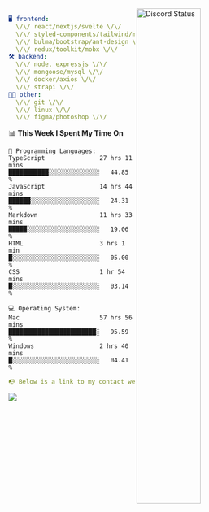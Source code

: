 
<a href="https://discord.com/users/279302975371870218" target="_blank">
    <img width="50%" align="right" alt="Discord Status" src="https://lanyard.cnrad.dev/api/279302975371870218?bg=161B22&borderRadius=5px%205px%200%200&hideTimestamp=true&idleMessage=Just%20chillin%27%20at%20the%20moment&animated=true">
</a>

```yaml
🖥️ frontend: 
  \/\/ react/nextjs/svelte \/\/
  \/\/ styled-components/tailwind/mui/
  \/\/ bulma/bootstrap/ant-design \/\/
  \/\/ redux/toolkit/mobx \/\/
🛠 backend: 
  \/\/ node, expressjs \/\/
  \/\/ mongoose/mysql \/\/
  \/\/ docker/axios \/\/
  \/\/ strapi \/\/
👨‍💻 other: 
  \/\/ git \/\/ 
  \/\/ linux \/\/
  \/\/ figma/photoshop \/\/
```
<!--START_SECTION:waka-->
📊 **This Week I Spent My Time On** 

```text
💬 Programming Languages: 
TypeScript               27 hrs 11 mins      ███████████░░░░░░░░░░░░░░   44.85 % 
JavaScript               14 hrs 44 mins      ██████░░░░░░░░░░░░░░░░░░░   24.31 % 
Markdown                 11 hrs 33 mins      █████░░░░░░░░░░░░░░░░░░░░   19.06 % 
HTML                     3 hrs 1 min         █░░░░░░░░░░░░░░░░░░░░░░░░   05.00 % 
CSS                      1 hr 54 mins        █░░░░░░░░░░░░░░░░░░░░░░░░   03.14 % 

💻 Operating System: 
Mac                      57 hrs 56 mins      ████████████████████████░   95.59 % 
Windows                  2 hrs 40 mins       █░░░░░░░░░░░░░░░░░░░░░░░░   04.41 % 
```


<!--END_SECTION:waka-->
```yaml
📭 Below is a link to my contact website 
```
<a href="https://mxns.xyz" target="_black"> <img src="https://img.shields.io/badge/website-161B22?style=for-the-badge&logo=About.me&logoColor=white"></img> <a/>
